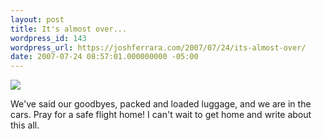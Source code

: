 ```yaml
---
layout: post
title: It's almost over...
wordpress_id: 143
wordpress_url: https://joshferrara.com/2007/07/24/its-almost-over/
date: 2007-07-24 08:57:01.000000000 -05:00
---
```

<!--Mime Type of File is image/jpeg -->

<a href="https://joshferrara.com/wp-photos/20070724-095701-1.jpg"><img src="https://joshferrara.com/wp-photos/thumb.20070724-095701-1.jpg" /></a>

We've said our goodbyes, packed and loaded luggage, and we are in the cars. Pray for a safe flight home! I can't wait to get home and write about this all.

